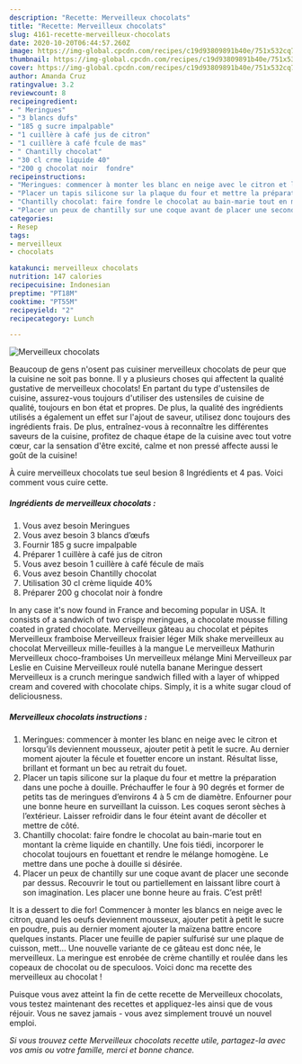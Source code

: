 ```yaml
---
description: "Recette: Merveilleux chocolats"
title: "Recette: Merveilleux chocolats"
slug: 4161-recette-merveilleux-chocolats
date: 2020-10-20T06:44:57.260Z
image: https://img-global.cpcdn.com/recipes/c19d93809891b40e/751x532cq70/merveilleux-chocolats-photo-principale-de-la-recette.jpg
thumbnail: https://img-global.cpcdn.com/recipes/c19d93809891b40e/751x532cq70/merveilleux-chocolats-photo-principale-de-la-recette.jpg
cover: https://img-global.cpcdn.com/recipes/c19d93809891b40e/751x532cq70/merveilleux-chocolats-photo-principale-de-la-recette.jpg
author: Amanda Cruz
ratingvalue: 3.2
reviewcount: 8
recipeingredient:
- " Meringues"
- "3 blancs dufs"
- "185 g sucre impalpable"
- "1 cuillère à café jus de citron"
- "1 cuillère à café fcule de mas"
- " Chantilly chocolat"
- "30 cl crme liquide 40"
- "200 g chocolat noir  fondre"
recipeinstructions:
- "Meringues: commencer à monter les blanc en neige avec le citron et lorsqu’ils deviennent mousseux, ajouter petit à petit le sucre. Au dernier moment ajouter la fécule et fouetter encore un instant. Résultat lisse, brillant et formant un bec au retrait du fouet."
- "Placer un tapis silicone sur la plaque du four et mettre la préparation dans une poche à douille. Préchauffer le four à 90 degrés et former de petits tas de meringues d’environs 4 à 5 cm de diamètre. Enfourner pour une bonne heure en surveillant la cuisson. Les coques seront sèches à l’extérieur. Laisser refroidir dans le four éteint avant de décoller et mettre de côté."
- "Chantilly chocolat: faire fondre le chocolat au bain-marie tout en montant la crème liquide en chantilly. Une fois tiédi, incorporer le chocolat toujours en fouettant et rendre le mélange homogène. Le mettre dans une poche à douille si désirée."
- "Placer un peux de chantilly sur une coque avant de placer une seconde par dessus. Recouvrir le tout ou partiellement en laissant libre court à son imagination. Les placer une bonne heure au frais. C’est prêt!"
categories:
- Resep
tags:
- merveilleux
- chocolats

katakunci: merveilleux chocolats 
nutrition: 147 calories
recipecuisine: Indonesian
preptime: "PT18M"
cooktime: "PT55M"
recipeyield: "2"
recipecategory: Lunch

---
```



![Merveilleux chocolats](https://img-global.cpcdn.com/recipes/c19d93809891b40e/751x532cq70/merveilleux-chocolats-photo-principale-de-la-recette.jpg)

Beaucoup de gens n'osent pas cuisiner merveilleux chocolats de peur que la cuisine ne soit pas bonne. Il y a plusieurs choses qui affectent la qualité gustative de merveilleux chocolats! En partant du type d'ustensiles de cuisine, assurez-vous toujours d'utiliser des ustensiles de cuisine de qualité, toujours en bon état et propres. De plus, la qualité des ingrédients utilisés a également un effet sur l'ajout de saveur, utilisez donc toujours des ingrédients frais. De plus, entraînez-vous à reconnaître les différentes saveurs de la cuisine, profitez de chaque étape de la cuisine avec tout votre cœur, car la sensation d'être excité, calme et non pressé affecte aussi le goût de la cuisine!

<!--inarticleads1-->

À cuire merveilleux chocolats tue seul besion 8 Ingrédients et 4 pas. Voici comment vous cuire cette.

##### Ingrédients de merveilleux chocolats :

1. Vous avez besoin  Meringues
1. Vous avez besoin 3 blancs d’œufs
1. Fournir 185 g sucre impalpable
1. Préparer 1 cuillère à café jus de citron
1. Vous avez besoin 1 cuillère à café fécule de maïs
1. Vous avez besoin  Chantilly chocolat
1. Utilisation 30 cl crème liquide 40%
1. Préparer 200 g chocolat noir à fondre


In any case it&#39;s now found in France and becoming popular in USA. It consists of a sandwich of two crispy meringues, a chocolate mousse filling coated in grated chocolate. Merveilleux gâteau au chocolat et pépites Merveilleux framboise Merveilleux fraisier léger Milk shake merveilleux au chocolat Merveilleux mille-feuilles à la mangue Le merveilleux Mathurin Merveilleux choco-framboises Un merveilleux mélange Mini Merveilleux par Leslie en Cuisine Merveilleux roulé nutella banane Meringue dessert Merveilleux is a crunch meringue sandwich filled with a layer of whipped cream and covered with chocolate chips. Simply, it is a white sugar cloud of deliciousness. 

<!--inarticleads2-->

##### Merveilleux chocolats instructions :

1. Meringues: commencer à monter les blanc en neige avec le citron et lorsqu’ils deviennent mousseux, ajouter petit à petit le sucre. Au dernier moment ajouter la fécule et fouetter encore un instant. Résultat lisse, brillant et formant un bec au retrait du fouet.
1. Placer un tapis silicone sur la plaque du four et mettre la préparation dans une poche à douille. Préchauffer le four à 90 degrés et former de petits tas de meringues d’environs 4 à 5 cm de diamètre. Enfourner pour une bonne heure en surveillant la cuisson. Les coques seront sèches à l’extérieur. Laisser refroidir dans le four éteint avant de décoller et mettre de côté.
1. Chantilly chocolat: faire fondre le chocolat au bain-marie tout en montant la crème liquide en chantilly. Une fois tiédi, incorporer le chocolat toujours en fouettant et rendre le mélange homogène. Le mettre dans une poche à douille si désirée.
1. Placer un peux de chantilly sur une coque avant de placer une seconde par dessus. Recouvrir le tout ou partiellement en laissant libre court à son imagination. Les placer une bonne heure au frais. C’est prêt!


It is a dessert to die for! Commencer à monter les blancs en neige avec le citron, quand les oeufs deviennent mousseux, ajouter petit à petit le sucre en poudre, puis au dernier moment ajouter la maïzena battre encore quelques instants. Placer une feuille de papier sulfurisé sur une plaque de cuisson, mett… Une nouvelle variante de ce gâteau est donc née, le merveilleux. La meringue est enrobée de crème chantilly et roulée dans les copeaux de chocolat ou de speculoos. Voici donc ma recette des merveilleux au chocolat ! 

<!--inarticleads1-->

<p>
Puisque vous avez atteint la fin de cette recette de Merveilleux chocolats, vous testez maintenant des recettes et appliquez-les ainsi que de vous réjouir. Vous ne savez jamais - vous avez simplement trouvé un nouvel emploi.
</p>

<p>
<i>Si vous trouvez cette Merveilleux chocolats recette utile, partagez-la avec vos amis ou votre famille, merci et bonne chance.</i>
</p>

